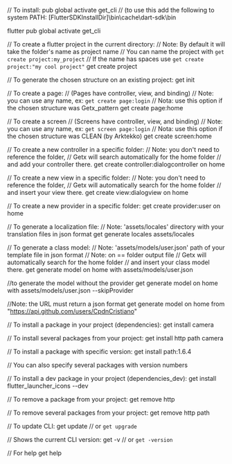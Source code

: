 // To install:
pub global activate get_cli
// (to use this add the following to system PATH: [FlutterSDKInstallDir]\bin\cache\dart-sdk\bin

flutter pub global activate get_cli

// To create a flutter project in the current directory:
// Note: By default it will take the folder's name as project name
// You can name the project with `get create project:my_project`
// If the name has spaces use `get create project:"my cool project"`
get create project

// To generate the chosen structure on an existing project:
get init

// To create a page:
// (Pages have controller, view, and binding)
// Note: you can use any name, ex: `get create page:login`
// Nota: use this option if the chosen structure was Getx_pattern
get create page:home

// To create a screen
// (Screens have controller, view, and binding)
// Note: you can use any name, ex: `get screen page:login`
// Nota: use this option if the chosen structure was CLEAN (by Arktekko)
get create screen:home

// To create a new controller in a specific folder:
// Note: you don't need to reference the folder,
// Getx will search automatically for the home folder
// and add your controller there.
get create controller:dialogcontroller on home

// To create a new view in a specific folder:
// Note: you don't need to reference the folder,
// Getx will automatically search for the home folder
// and insert your view there.
get create view:dialogview on home

// To create a new provider in a specific folder:
get create provider:user on home

// To generate a localization file:
// Note: 'assets/locales' directory with your translation files in json format
get generate locales assets/locales

// To generate a class model:
// Note: 'assets/models/user.json' path of your template file in json format
// Note: on  == folder output file
// Getx will automatically search for the home folder
// and insert your class model there.
get generate model on home with assets/models/user.json

//to generate the model without the provider
get generate model on home with assets/models/user.json --skipProvider

//Note: the URL must return a json format
get generate model on home from "https://api.github.com/users/CpdnCristiano"

// To install a package in your project (dependencies):
get install camera

// To install several packages from your project:
get install http path camera

// To install a package with specific version:
get install path:1.6.4

// You can also specify several packages with version numbers

// To install a dev package in your project (dependencies_dev):
get install flutter_launcher_icons --dev

// To remove a package from your project:
get remove http

// To remove several packages from your project:
get remove http path

// To update CLI:
get update
// or `get upgrade`

// Shows the current CLI version:
get -v
// or `get -version`

// For help
get help